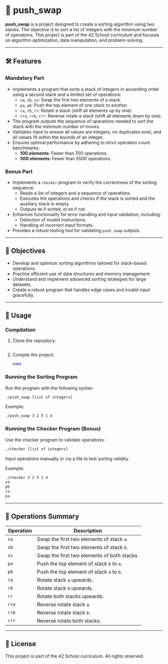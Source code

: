 # 🔄 push_swap

**push_swap** is a project designed to create a sorting algorithm using two stacks. The objective is to sort a list of integers with the minimum number of operations. This project is part of the 42 School curriculum and focuses on algorithm optimization, data manipulation, and problem-solving.

---

## 🛠️ Features

### **Mandatory Part**
- Implements a program that sorts a stack of integers in ascending order using a second stack and a limited set of operations:
  - `sa`, `sb`, `ss`: Swap the first two elements of a stack.
  - `pa`, `pb`: Push the top element of one stack to another.
  - `ra`, `rb`, `rr`: Rotate a stack (shift all elements up by one).
  - `rra`, `rrb`, `rrr`: Reverse rotate a stack (shift all elements down by one).
- The program outputs the sequence of operations needed to sort the stack with the minimum number of moves.
- Validates input to ensure all values are integers, no duplicates exist, and all values fit within the bounds of an integer.
- Ensures optimal performance by adhering to strict operation count benchmarks:
  - **100 elements**: Fewer than 700 operations.
  - **500 elements**: Fewer than 5500 operations.

### **Bonus Part**
- Implements a `checker` program to verify the correctness of the sorting sequence:
  - Reads a list of integers and a sequence of operations.
  - Executes the operations and checks if the stack is sorted and the auxiliary stack is empty.
  - Outputs `OK` if sorted, or `KO` if not.
- Enhances functionality for error handling and input validation, including:
  - Detection of invalid instructions.
  - Handling of incorrect input formats.
- Provides a robust testing tool for validating `push_swap` outputs.

---

## 🎯 Objectives

- Develop and optimize sorting algorithms tailored for stack-based operations.
- Practice efficient use of data structures and memory management.
- Understand and implement advanced sorting strategies for large datasets.
- Create a robust program that handles edge cases and invalid input gracefully.

---

## 🚀 Usage

### Compilation
1. Clone the repository:

   ```
2. Compile the project:
   ```bash
   make
   ```

### Running the Sorting Program
Run the program with the following syntax:
```bash
./push_swap [list of integers]
```
Example:
```bash
./push_swap 3 2 5 1 4
```

### Running the Checker Program (Bonus)
Use the checker program to validate operations:
```bash
./checker [list of integers]
```
Input operations manually or via a file to test sorting validity.

Example:
```bash
./checker 3 2 5 1 4
sa
pb
ra
pa
```

---

## 📝 Operations Summary

| Operation | Description                                 |
|-----------|---------------------------------------------|
| `sa`      | Swap the first two elements of stack `a`.   |
| `sb`      | Swap the first two elements of stack `b`.   |
| `ss`      | Swap the first two elements of both stacks. |
| `pa`      | Push the top element of stack `b` to `a`.   |
| `pb`      | Push the top element of stack `a` to `b`.   |
| `ra`      | Rotate stack `a` upwards.                  |
| `rb`      | Rotate stack `b` upwards.                  |
| `rr`      | Rotate both stacks upwards.                |
| `rra`     | Reverse rotate stack `a`.                  |
| `rrb`     | Reverse rotate stack `b`.                  |
| `rrr`     | Reverse rotate both stacks.                |

---

## 📜 License

This project is part of the 42 School curriculum. All rights reserved.


